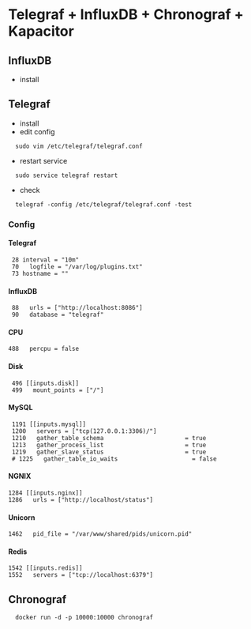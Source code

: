 # Telegraf + InfluxDB + Chronograf + Kapacitor

## InfluxDB
 - install

## Telegraf
 - install
 - edit config
```
  sudo vim /etc/telegraf/telegraf.conf
```
 - restart service 
```
  sudo service telegraf restart
```
 - check
```
  telegraf -config /etc/telegraf/telegraf.conf -test
```
### Config
 
#### Telegraf
```
 28 interval = "10m"
 70   logfile = "/var/log/plugins.txt"
 73 hostname = ""
```

#### InfluxDB
```
 88   urls = ["http://localhost:8086"]
 90   database = "telegraf"
```

#### CPU
```
488   percpu = false
```


#### Disk
```
 496 [[inputs.disk]]
 499   mount_points = ["/"]
```

#### MySQL
```
 1191 [[inputs.mysql]]
 1200   servers = ["tcp(127.0.0.1:3306)/"]
 1210   gather_table_schema                       = true
 1213   gather_process_list                       = true
 1219   gather_slave_status                       = true
 # 1225   gather_table_io_waits                     = false
```

#### NGNIX
```
1284 [[inputs.nginx]]
1286   urls = ["http://localhost/status"]
```

#### Unicorn
```
1462   pid_file = "/var/www/shared/pids/unicorn.pid"
```

#### Redis
```
1542 [[inputs.redis]]
1552   servers = ["tcp://localhost:6379"]
```

## Chronograf
```
  docker run -d -p 10000:10000 chronograf
```
